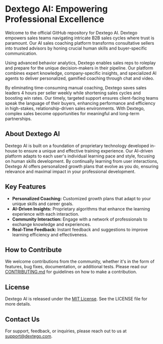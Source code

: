# Dextego AI: Empowering Professional Excellence

Welcome to the official GitHub repository for Dextego AI. Dextego empowers sales teams navigating intricate B2B sales cycles where trust is paramount. Our AI sales coaching platform transforms consultative sellers into trusted advisors by honing crucial human skills and buyer-specific communication.

Using advanced behavior analytics, Dextego enables sales reps to roleplay and prepare for the unique decision-makers in their pipeline. Our platform combines expert knowledge, company-specific insights, and specialized AI agents to deliver personalized, gamified coaching through chat and video.

By eliminating time-consuming manual coaching, Dextego saves sales leaders 4 hours per seller weekly while shortening sales cycles and boosting win rates. Our timely, targeted support ensures client-facing teams speak the language of their buyers, enhancing performance and efficiency in high-stakes, relationship-driven sales environments. With Dextego, complex sales become opportunities for meaningful and long-term partnerships.
## About Dextego AI

Dextego AI is built on a foundation of proprietary technology developed in-house to ensure a unique and effective training experience. Our AI-driven platform adapts to each user's individual learning pace and style, focusing on human skills development. By continually learning from user interactions, Dextego AI offers personalized growth plans that evolve as you do, ensuring relevance and maximal impact in your professional development.

## Key Features

- **Personalized Coaching:** Customized growth plans that adapt to your unique skills and career goals.
- **AI-Driven Insights:** Proprietary algorithms that enhance the learning experience with each interaction.
- **Community Interaction:** Engage with a network of professionals to exchange knowledge and experiences.
- **Real-Time Feedback:** Instant feedback and suggestions to improve learning efficiency and effectiveness.

## How to Contribute

We welcome contributions from the community, whether it's in the form of features, bug fixes, documentation, or additional tests. Please read our [CONTRIBUTING.md](CONTRIBUTING.md) for guidelines on how to make a contribution.

## License

Dextego AI is released under the [MIT License](LICENSE). See the LICENSE file for more details.

## Contact Us

For support, feedback, or inquiries, please reach out to us at [support@dextego.com](mailto:sean@dextego.com).
